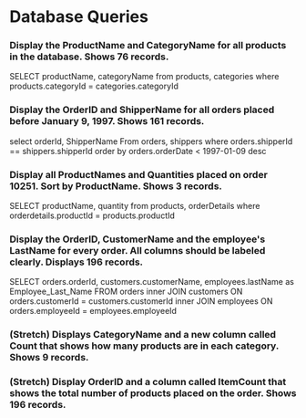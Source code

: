 # Database Queries

### Display the ProductName and CategoryName for all products in the database. Shows 76 records.
<!-- inccorect number of records (77)-->
SELECT productName, categoryName
from products, categories
where products.categoryId = categories.categoryId

### Display the OrderID and ShipperName for all orders placed before January 9, 1997. Shows 161 records.
<!-- wrong 196 records-->
select orderId, ShipperName
From orders, shippers
where orders.shipperId == shippers.shipperId
order by orders.orderDate < 1997-01-09 desc

### Display all ProductNames and Quantities placed on order 10251. Sort by ProductName. Shows 3 records.
<!-- 518 records because I haven;t grabbed orderId -->
SELECT productName, quantity
from products, orderDetails
where orderdetails.productId = products.productId

### Display the OrderID, CustomerName and the employee's LastName for every order. All columns should be labeled clearly. Displays 196 records.

SELECT orders.orderId, customers.customerName, employees.lastName as Employee_Last_Name
FROM orders
inner JOIN customers ON orders.customerId = customers.customerId
inner JOIN employees ON orders.employeeId = employees.employeeId

### (Stretch)  Displays CategoryName and a new column called Count that shows how many products are in each category. Shows 9 records.

### (Stretch) Display OrderID and a  column called ItemCount that shows the total number of products placed on the order. Shows 196 records. 